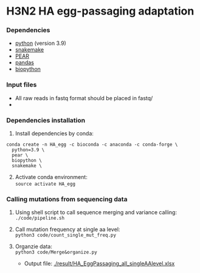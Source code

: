 # H3N2 HA egg-passaging adaptation


### Dependencies ###
* [python](https://www.python.org/) (version 3.9)
* [snakemake](https://snakemake.readthedocs.io/en/stable/)
* [PEAR](https://github.com/tseemann/PEAR)
* [pandas](https://pandas.pydata.org/)
* [biopython](https://github.com/biopython/biopython)

### Input files ###
* All raw reads in fastq format should be placed in fastq/
* 

### Dependencies installation ###
1. Install dependencies by conda:   
```
conda create -n HA_egg -c bioconda -c anaconda -c conda-forge \
  python=3.9 \
  pear \
  biopython \
  snakemake \
```   

2. Activate conda environment:   
``source activate HA_egg``

### Calling mutations from sequencing data ###
1. Using shell script to call sequence merging and variance calling:   
``./code/pipeline.sh``

2. Call mutation frequency at single aa level:   
``python3 code/count_single_mut_freq.py``

3. Organzie data:   
``python3 code/Merge&organize.py``
    - Output file: [./result/HA_EggPassaging_all_singleAAlevel.xlsx](./result/HA_EggPassaging_all_singleAAlevel.xlsx)
